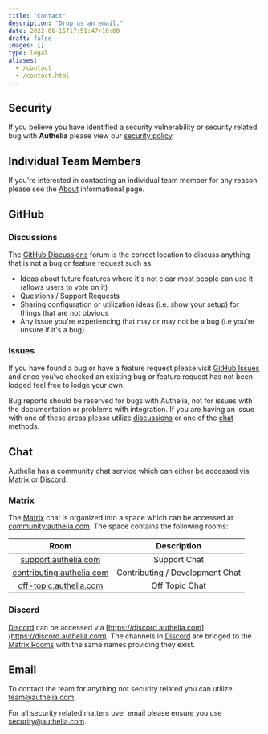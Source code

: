 ```yaml
---
title: "Contact"
description: "Drop us an email."
date: 2022-06-15T17:51:47+10:00
draft: false
images: []
type: legal
aliases:
  - /contact
  - /contact.html
---
```


## Security

If you believe you have identified a security vulnerability or security related bug with __Authelia__ please view our
[security policy](../policies/security.md).

## Individual Team Members

If you're interested in contacting an individual team member for any reason please see the [About](about.md)
informational page.

## GitHub

### Discussions

The [GitHub Discussions](https://github.com/authelia/authelia/discussions) forum is the correct location to discuss
anything that is not a bug or feature request such as:

- Ideas about future features where it's not clear most people can use it (allows users to vote on it)
- Questions / Support Requests
- Sharing configuration or utilization ideas (i.e. show your setup) for things that are not obvious
- Any issue you're experiencing that may or may not be a bug (i.e you're unsure if it's a bug)

### Issues

If you have found a bug or have a feature request please visit
[GitHub Issues](https://github.com/authelia/authelia/issues) and once you've checked an existing bug or feature request
has not been lodged feel free to lodge your own.

Bug reports should be reserved for bugs with Authelia, not for issues with the documentation or problems with
integration. If you are having an issue with one of these areas please utilize [discussions](#discussions) or one of
the [chat](#chat) methods.

## Chat

Authelia has a community chat service which can either be accessed via [Matrix] or [Discord].

### Matrix

The [Matrix] chat is organized into a space which can be accessed at
[community:authelia.com](https://matrix.to/#/#community:authelia.com). The space contains the following rooms:

|                                    Room                                     |           Description           |
|:---------------------------------------------------------------------------:|:-------------------------------:|
|      [support:authelia.com](https://matrix.to/#/#support:authelia.com)      |          Support Chat           |
| [contributing:authelia.com](https://matrix.to/#/#contributing:authelia.com) | Contributing / Development Chat |
|    [off-topic:authelia.com](https://matrix.to/#/#off-topic:authelia.com)    |         Off Topic Chat          |

### Discord

[Discord] can be accessed via [https://discord.authelia.com](https://discord.authelia.com). The channels in [Discord]
are bridged to the [Matrix Rooms](#matrix) with the same names providing they exist.

## Email

To contact the team for anything not security related you can utilize [team@authelia.com](mailto:team@authelia.com).

For all security related matters over email please ensure you use [security@authelia.com](mailto:security@authelia.com).

[Discord]: https://discord.com/
[Matrix]: https://matrix.org/
